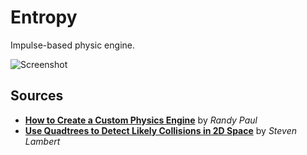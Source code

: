 # Entropy

Impulse-based physic engine.

![Screenshot](https://i.imgur.com/j46mWBS.png)

## Sources
 - [**How to Create a Custom Physics Engine**](https://gamedevelopment.tutsplus.com/series/how-to-create-a-custom-physics-engine--gamedev-12715) by *Randy Paul*
 - [**Use Quadtrees to Detect Likely Collisions in 2D Space**](https://gamedevelopment.tutsplus.com/tutorials/quick-tip-use-quadtrees-to-detect-likely-collisions-in-2d-space--gamedev-374) by *Steven Lambert*
